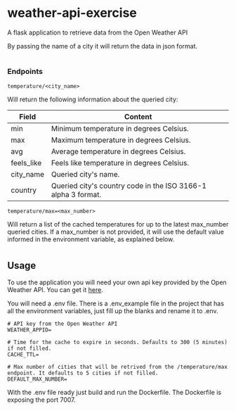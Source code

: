# weather-api-exercise
A flask application to retrieve data from the Open Weather API

By passing the name of a city it will return the data in json format.
#
### Endpoints

```
temperature/<city_name>
```
Will return the following information about the queried city:

Field | Content | 
--- | --- | 
min | Minimum temperature in degrees Celsius. |
max | Maximum temperature in degrees Celsius. | 
avg | Average temperature in degrees Celsius. | 
feels_like | Feels like temperature in degrees Celsius. | 
city_name | Queried city's name. | 
country | Queried city's country code in the ISO 3166-1 alpha 3 format. | 

```
temperature/max=<max_number>
```
Will return a list of the cached temperatures for up to the latest
max_number queried cities. If a max_number is not provided, it will use the default value informed in the environment variable, as explained below.

#

## Usage

To use the application you will need your own api key provided by the Open Weather API. You can get it [here](https://home.openweathermap.org/api_keys).

You will need a .env file. There is a .env_example file in the project that has all the environment variables, just fill up the blanks and rename it to .env.
```
# API key from the Open Weather API
WEATHER_APPID=

# Time for the cache to expire in seconds. Defaults to 300 (5 minutes) if not filled.
CACHE_TTL=

# Max number of cities that will be retrived from the /temperature/max endpoint. It defaults to 5 cities if not filled.
DEFAULT_MAX_NUMBER=
```

With the .env file ready just build and run the Dockerfile. The Dockerfile is exposing the port 7007.


